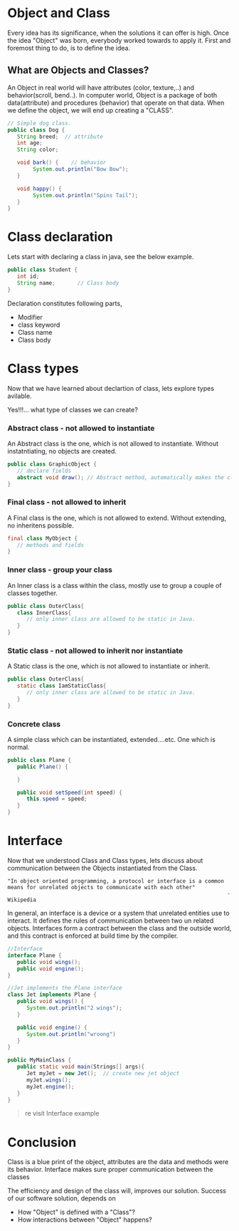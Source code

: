 # Object and Class

Every idea has its significance, when the solutions it can offer is high. Once the idea "Object" was born, everybody worked towards to apply it. First and foremost thing to do, is to define the idea.  

## What are Objects and Classes?
An Object in real world will have attributes (color, texture,..) and behavior(scroll, bend..). In computer world, Object is a package of both data(attribute) and procedures (behavior) that operate on that data. When we define the object, we will end up creating a "CLASS".

```java
// Simple dog class.
public class Dog {
   String breed;  // attribute
   int age;
   String color;

   void bark() {    // behavior
	    System.out.println("Bow Bow");
   }

   void happy() {
	    System.out.println("Spins Tail");
   }
}
```
# Class declaration 
Lets start with declaring a class in java, see the below example.

```java
public class Student {
   int id;
   String name;       // Class body
}
```
Declaration constitutes following parts,
* Modifier  
* class keyword 
* Class name 
* Class body 

# Class types

Now that we have learned about declartion of class, lets explore types avilable. 

Yes!!!...  what type of classes we can create?

### Abstract class - not allowed to instantiate
An Abstract class is the one, which is not allowed to instantiate. Without instatntiating, no objects are created.
```java
public class GraphicObject {
   // declare fields
   abstract void draw(); // Abstract method, automatically makes the class as Abstract.
}
```
### Final class - not allowed to inherit
A Final class is the one, which is not allowed to extend. Without extending, no inheritens possible.
```java
final class MyObject {
   // methods and fields
}
```
### Inner class - group your class
An Inner class is a class within the class, mostly use to group a couple of classes together.
```java
public class OuterClass{
   class InnerClass{
      // only inner class are allowed to be static in Java.
   }
}
```
### Static class - not allowed to inherit nor instantiate
A Static class is the one, which is not allowed to instantiate or inherit. 
```java
public class OuterClass{
   static class IamStaticClass{
      // only inner class are allowed to be static in Java.
   }
}
```
### Concrete class
A simple class which can be instantiated, extended....etc. One which is normal.
```java
public class Plane {
   public Plane() {

   }

   public void setSpeed(int speed) {
      this.speed = speed;
   }
}
```
# Interface
Now that we understood Class and Class types, lets discuss about communication between the Objects instantiated from the Class.

```
"In object oriented programming, a protocol or interface is a common 
means for unrelated objects to communicate with each other"
                                                                     -Wikipedia
```
In general, an interface is a device or a system that unrelated entities use to interact. It defines the rules of communication between two un related objects. Interfaces form a contract between the class and the outside world, and this contract is enforced at build time by the compiler.

```java
//Interface
interface Plane {
   public void wings();
   public void engine();
}

//Jet implements the Plane interface
class Jet implements Plane {
   public void wings() {
      System.out.println("2 wings");
   }

   public void engine() {
      System.out.println("wroong")
   }
}

public MyMainClass {
   public static void main(Strings[] args){
      Jet myJet = new Jet();  // create new jet object
      myJet.wings();
      myJet.engine();
   }
}
```

> re visit Interface example

# Conclusion
Class is a blue print of the object, attributes are the data and methods were its behavior. Interface makes sure proper communication between the classes

The efficiency and design of the class will, improves our solution. Success of our software solution, depends on

* How "Object" is defined with a "Class"?
* How interactions between "Object" happens?
